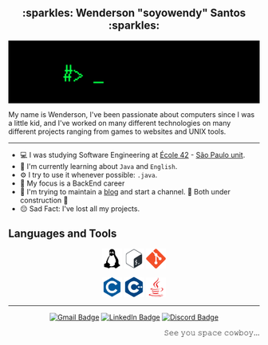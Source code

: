 <h2 align="center">:sparkles: Wenderson "soyowendy" Santos :sparkles:</h2>

<img src="./fork-bomb.gif" align="center" alt="Shell Fork Bomb"/>

My name is Wenderson, I've been passionate about computers since I was a little kid, and I've worked on many different technologies on many different projects ranging from games to websites and UNIX tools.

---

- :computer: I was studying Software Engineering at [École 42](https://www.42.fr/en/homepage/) - [São Paulo unit](https://www.42sp.org.br).
- :seedling: I'm currently learning about `Java` and `English`.
- :gear: I try to use it whenever possible: `.java`.
- :dart: My focus is a BackEnd career
- :pencil: I'm trying to maintain a [blog](https://soyowendy.github.io) and start a channel. :construction: Both under construction :construction:
- :pensive: Sad Fact: I've lost all my projects.

## Languages and Tools
<p align="center">
  <a href="https://www.linux.org/" target="_blank" rel="noreferrer"><img src="https://raw.githubusercontent.com/devicons/devicon/master/icons/linux/linux-plain.svg" alt="linux" width="40" height="40"></a>
  <a href="https://www.gnu.org/software/bash/" target="_blank" rel="noreferrer"><img src="https://raw.githubusercontent.com/devicons/devicon/master/icons/bash/bash-plain.svg" alt="linux" width="40" height="40"></a>
  <a href="https://git-scm.com/" target="_blank" rel="noreferrer"><img src="https://raw.githubusercontent.com/devicons/devicon/master/icons/git/git-plain.svg" alt="linux" width="40" height="40"></a>
</p>
<p align="center">
  <a href="https://www.gnu.org/software/gnu-c-manual/" target="_blank" rel="noreferrer"><img src="https://raw.githubusercontent.com/devicons/devicon/master/icons/c/c-plain.svg" alt="linux" width="40" height="40"></a>
  <a href="https://www.gnu.org/software/gnu-c-manual/" target="_blank" rel="noreferrer"><img src="https://raw.githubusercontent.com/devicons/devicon/master/icons/cplusplus/cplusplus-plain.svg" alt="linux" width="40" height="40"></a>
  <a href="https://www.oracle.com/java/" target="_blank" rel="noreferrer"><img src="https://raw.githubusercontent.com/devicons/devicon/master/icons/java/java-plain.svg" alt="linux" width="40" height="40"></a>
</p>

---

<p align="center">
  <a href="mailto:souowendy@gmail.com" target="_blank"><img src="https://img.shields.io/badge/Gmail-BB001B?style=flat-square&logo=gmail" alt="Gmail Badge"></a>
  <a href="https://linkedin.com/in/souowendy" target="_blank"><img src="https://img.shields.io/badge/LinkedIn-0E76A8?style=flat-square&logo=linkedin" alt="LinkedIn Badge"></a>
  <a href="https://discordapp.com/users/703738256121921688" target="_blank"><img src="https://img.shields.io/badge/Discord-2c2f33?style=flat-square&logo=discord" alt="Discord Badge"></a>
</p>

<p align="right">𝚂𝚎𝚎 𝚢𝚘𝚞 𝚜𝚙𝚊𝚌𝚎 𝚌𝚘𝚠𝚋𝚘𝚢...</p>
